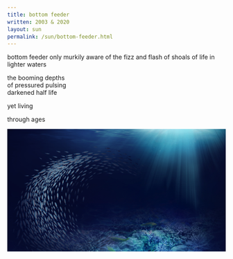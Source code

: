 ```yaml
---
title: bottom feeder
written: 2003 & 2020
layout: sun
permalink: /sun/bottom-feeder.html
---
```


<div class="poem">
bottom feeder  
only murkily aware  
of the fizz and flash  
of shoals of life  
in lighter waters  

the booming depths  
of pressured pulsing  
darkened half life  
  
yet living  

through ages  
</div>

!["sea"](/assets/images/bucket/deepSea.jpg "sea")
